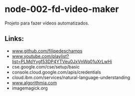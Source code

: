 # node-002-fd-video-maker
Projeto para fazer vídeos automatizados.

## Links:
- www.github.com/filipedeschamps
- www.youtube.com/playlist?list=PLMdYygf53DP4YTVeu0JxVnWq01uXrLwHi
- cse.google.com/cse/setup/basic
- console.cloud.google.com/apis/credentials
- cloud.ibm.com/services/natural-language-understanding
- www.algorithmia.com
- imagemagick.org

